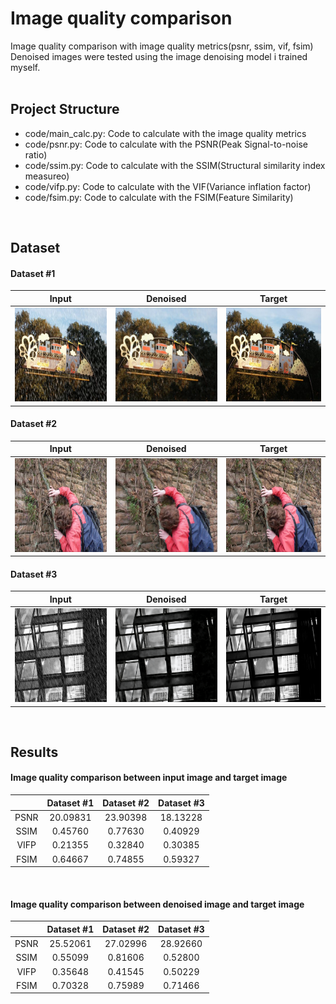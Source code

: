 # Image quality comparison </br>
Image quality comparison with image quality metrics(psnr, ssim, vif, fsim)
</br>
Denoised images were tested using the image denoising model i trained myself.
</br></br>

## Project Structure </br>
 * code/main_calc.py: Code to calculate with the image quality metrics
 * code/psnr.py: Code to calculate with the PSNR(Peak Signal-to-noise ratio)
 * code/ssim.py: Code to calculate with the SSIM(Structural similarity index measureo)
 * code/vifp.py: Code to calculate with the VIF(Variance inflation factor)
 * code/fsim.py: Code to calculate with the FSIM(Feature Similarity)
</br>

## Dataset </br>
#### Dataset #1 </br>
|Input|Denoised|Target|
|:---:|:---:|:---:| 
|<img src="https://github.com/s5unnyjjj/Image_quality_comparison/blob/master/data/input/88.png" width="300" height="150">|<img src="https://github.com/s5unnyjjj/Image_quality_comparison/blob/master/data/pred/88.png" width="300" height="150">|<img src="https://github.com/s5unnyjjj/Image_quality_comparison/blob/master/data/target/88.png" width="300" height="150">|

#### Dataset #2 </br>
|Input|Denoised|Target|
|:---:|:---:|:---:| 
|<img src="https://github.com/s5unnyjjj/Image_quality_comparison/blob/master/data/input/89.png" width="300" height="150">|<img src="https://github.com/s5unnyjjj/Image_quality_comparison/blob/master/data/pred/89.png" width="300" height="150">|<img src="https://github.com/s5unnyjjj/Image_quality_comparison/blob/master/data/target/89.png" width="300" height="150">|

#### Dataset #3 </br>
|Input|Denoised|Target|
|:---:|:---:|:---:| 
|<img src="https://github.com/s5unnyjjj/Image_quality_comparison/blob/master/data/input/535.png" width="300" height="150">|<img src="https://github.com/s5unnyjjj/Image_quality_comparison/blob/master/data/pred/535.png" width="300" height="150">|<img src="https://github.com/s5unnyjjj/Image_quality_comparison/blob/master/data/target/535.png" width="300" height="150">|
</br>

## Results </br>
#### Image quality comparison between input image and target image </br>
||Dataset #1|Dataset #2|Dataset #3|
|:---:|:---:|:---:|:---:|
|PSNR|20.09831|23.90398|18.13228|
|SSIM|0.45760|0.77630|0.40929|
|VIFP|0.21355|0.32840|0.30385|
|FSIM|0.64667|0.74855|0.59327|
</br>

#### Image quality comparison between denoised image and target image </br>
||Dataset #1|Dataset #2|Dataset #3|
|:---:|:---:|:---:|:---:|
|PSNR|25.52061|27.02996|28.92660|
|SSIM|0.55099|0.81606|0.52800|
|VIFP|0.35648|0.41545|0.50229|
|FSIM|0.70328|0.75989|0.71466|
